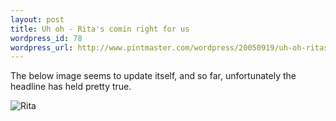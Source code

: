 ```yaml
--- 
layout: post
title: Uh oh - Rita's comin right for us
wordpress_id: 78
wordpress_url: http://www.pintmaster.com/wordpress/20050919/uh-oh-ritas-comin-right-for-us/
---
```

The below image seems to update itself, and so far, unfortunately the headline has held pretty true.

<img src="http://www.nhc.noaa.gov/storm_graphics/AT18/refresh/AL1805W5+gif/153924W_lg.gif" alt="Rita" />
